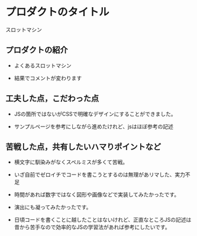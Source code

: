 <!-- 課題 -->

# プロダクトのタイトル
スロットマシン

## プロダクトの紹介

- よくあるスロットマシン

- 結果でコメントが変わります

## 工夫した点，こだわった点

- JSの箇所ではないがCSSで明確なデザインにすることができました。

- サンプルページを参考にしながら進めたけれど、jsはほぼ参考の記述

## 苦戦した点，共有したいハマりポイントなど

- 横文字に馴染みがなくスペルミスが多くて苦戦。

- いざ自前でゼロイチでコードを書こうとするのは無理があリマした、実力不足

- 時間があれば数字ではなく図形や画像などで実装してみたかったです。

- 演出にも凝ってみたかったです。

- 日頃コードを書くことに越したことはないけれど、正直なところJSの記述は昔から苦手なので効率的なJSの学習法があれば参考にしたいです。